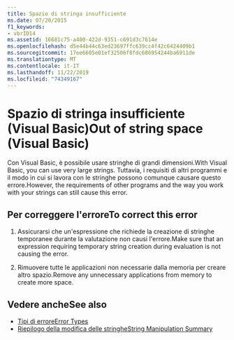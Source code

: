 ```yaml
---
title: Spazio di stringa insufficiente
ms.date: 07/20/2015
f1_keywords:
- vbrID14
ms.assetid: 16681c75-a400-422d-9351-c691d3c7614e
ms.openlocfilehash: d5e44b44c63ed23697ffc639cc4f42c6424409b1
ms.sourcegitcommit: 17ee6605e01ef32506f8fdc686954244ba6911de
ms.translationtype: MT
ms.contentlocale: it-IT
ms.lasthandoff: 11/22/2019
ms.locfileid: "74349167"
---
```

# <a name="out-of-string-space-visual-basic"></a><span data-ttu-id="31d7a-102">Spazio di stringa insufficiente (Visual Basic)</span><span class="sxs-lookup"><span data-stu-id="31d7a-102">Out of string space (Visual Basic)</span></span>
<span data-ttu-id="31d7a-103">Con Visual Basic, è possibile usare stringhe di grandi dimensioni.</span><span class="sxs-lookup"><span data-stu-id="31d7a-103">With Visual Basic, you can use very large strings.</span></span> <span data-ttu-id="31d7a-104">Tuttavia, i requisiti di altri programmi e il modo in cui si lavora con le stringhe possono comunque causare questo errore.</span><span class="sxs-lookup"><span data-stu-id="31d7a-104">However, the requirements of other programs and the way you work with your strings can still cause this error.</span></span>  
  
## <a name="to-correct-this-error"></a><span data-ttu-id="31d7a-105">Per correggere l'errore</span><span class="sxs-lookup"><span data-stu-id="31d7a-105">To correct this error</span></span>  
  
1. <span data-ttu-id="31d7a-106">Assicurarsi che un'espressione che richiede la creazione di stringhe temporanee durante la valutazione non causi l'errore.</span><span class="sxs-lookup"><span data-stu-id="31d7a-106">Make sure that an expression requiring temporary string creation during evaluation is not causing the error.</span></span>  
  
2. <span data-ttu-id="31d7a-107">Rimuovere tutte le applicazioni non necessarie dalla memoria per creare altro spazio.</span><span class="sxs-lookup"><span data-stu-id="31d7a-107">Remove any unnecessary applications from memory to create more space.</span></span>  
  
## <a name="see-also"></a><span data-ttu-id="31d7a-108">Vedere anche</span><span class="sxs-lookup"><span data-stu-id="31d7a-108">See also</span></span>

- [<span data-ttu-id="31d7a-109">Tipi di errore</span><span class="sxs-lookup"><span data-stu-id="31d7a-109">Error Types</span></span>](../../../visual-basic/programming-guide/language-features/error-types.md)
- [<span data-ttu-id="31d7a-110">Riepilogo della modifica delle stringhe</span><span class="sxs-lookup"><span data-stu-id="31d7a-110">String Manipulation Summary</span></span>](../../../visual-basic/language-reference/keywords/string-manipulation-summary.md)
